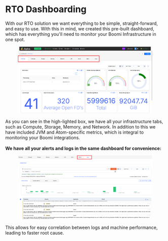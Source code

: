 # RTO Dashboarding

With our RTO solution we want everything to be simple, straight-forward, and easy to use. With this in mind, we created this pre-built dashboard, which has everything you'll need to monitor your Boomi Infrastructure in one spot.&#x20;

<figure><img src="../../.gitbook/assets/image (4) (1) (1) (1) (1) (1) (1) (1) (1) (1) (1) (1) (1).png" alt=""><figcaption></figcaption></figure>

As you can see in the high-lighted box, we have all your infrastructure tabs, such as Compute, Storage, Memory, and Network. In addition to this we have included JVM and Atom-specific metrics, which is integral to monitoring your Boomi integrations. \
\
**We have all your alerts and logs in the same dashboard for convenience:**

<figure><img src="../../.gitbook/assets/image (6) (1) (1) (1) (1) (1) (1) (1) (1) (1) (1).png" alt=""><figcaption></figcaption></figure>

This allows for easy correlation between logs and machine performance, leading to faster root cause.
